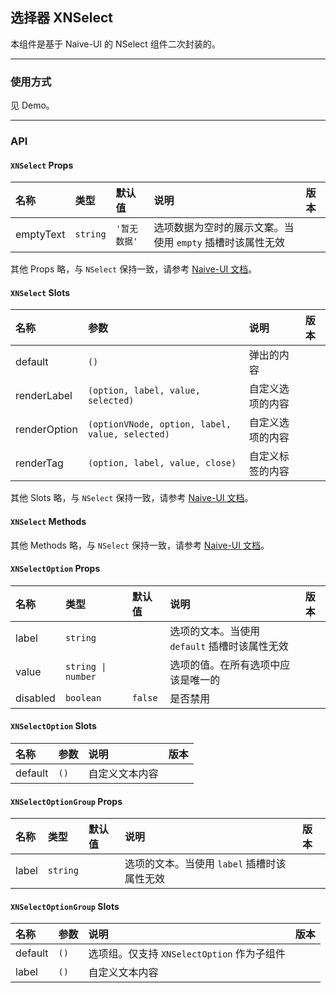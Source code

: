 ﻿## 选择器 XNSelect

本组件是基于 Naive-UI 的 NSelect 组件二次封装的。

---

### 使用方式

见 Demo。

---

### API

#### `XNSelect` Props

| 名称      | 类型     | 默认值       | 说明                                                      | 版本 |
| :-------- | :------- | :----------- | :-------------------------------------------------------- | :--- |
| emptyText | `string` | `'暂无数据'` | 选项数据为空时的展示文案。当使用 `empty` 插槽时该属性无效 |      |

其他 Props 略，与 `NSelect` 保持一致，请参考 [Naive-UI 文档](https://www.naiveui.com/zh-CN/os-theme/components/select#Select-Props)。

#### `XNSelect` Slots

| 名称         | 参数                                            | 说明             | 版本 |
| :----------- | :---------------------------------------------- | :--------------- | :--- |
| default      | `()`                                            | 弹出的内容       |      |
| renderLabel  | `(option, label, value, selected)`              | 自定义选项的内容 |      |
| renderOption | `(optionVNode, option, label, value, selected)` | 自定义选项的内容 |      |
| renderTag    | `(option, label, value, close)`                 | 自定义标签的内容 |      |

其他 Slots 略，与 `NSelect` 保持一致，请参考 [Naive-UI 文档](https://www.naiveui.com/zh-CN/os-theme/components/select#Select-Slots)。

#### `XNSelect` Methods

其他 Methods 略，与 `NSelect` 保持一致，请参考 [Naive-UI 文档](https://www.naiveui.com/zh-CN/os-theme/components/select#Select-Methods)。

#### `XNSelectOption` Props

| 名称     | 类型               | 默认值  | 说明                                          | 版本 |
| :------- | :----------------- | :------ | :-------------------------------------------- | :--- |
| label    | `string`           |         | 选项的文本。当使用 `default` 插槽时该属性无效 |      |
| value    | `string \| number` |         | 选项的值。在所有选项中应该是唯一的            |      |
| disabled | `boolean`          | `false` | 是否禁用                                      |      |

#### `XNSelectOption` Slots

| 名称    | 参数 | 说明           | 版本 |
| :------ | :--- | :------------- | :--- |
| default | `()` | 自定义文本内容 |      |

#### `XNSelectOptionGroup` Props

| 名称  | 类型     | 默认值 | 说明                                        | 版本 |
| :---- | :------- | :----- | :------------------------------------------ | :--- |
| label | `string` |        | 选项的文本。当使用 `label` 插槽时该属性无效 |      |

#### `XNSelectOptionGroup` Slots

| 名称    | 参数 | 说明                                       | 版本 |
| :------ | :--- | :----------------------------------------- | :--- |
| default | `()` | 选项组。仅支持 `XNSelectOption` 作为子组件 |      |
| label   | `()` | 自定义文本内容                             |      |
